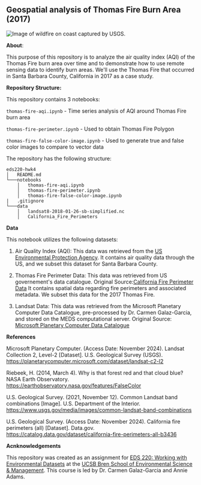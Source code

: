 ## Geospatial analysis of Thomas Fire Burn Area (2017)

![Image of wildfire on coast captured by USGS.](https://images.unsplash.com/photo-1722083854858-79fb7ea85380?q=80&w=2680&auto=format&fit=crop&ixlib=rb-4.0.3&ixid=M3wxMjA3fDB8MHxwaG90by1wYWdlfHx8fGVufDB8fHx8fA%3D%3D)


**About**: 

This purpose of this repository is to analyze the air quality index (AQI) of the Thomas Fire burn area over time and to demonstrate how to use remote sensing data to identify burn areas. We'll use the Thomas Fire that occurred in Santa Barbara County, California in 2017 as a case study.

**Repository Structure:**

This repository contains 3 notebooks: 

`thomas-fire-aqi.ipynb` - Time series analysis of AQI around Thomas Fire burn area

`thomas-fire-perimeter.ipynb` - Used to obtain Thomas Fire Polygon 

`thomas-fire-false-color-image.ipynb` - Used to generate true and false color images to compare to vector data

The repository has the following structure:

```
eds220-hwk4
│   README.md
└───notebooks
    │   thomas-fire-aqi.ipynb 
    │   thomas-fire-perimeter.ipynb 
    │   thomas-fire-false-color-image.ipynb
|   .gitignore
└───data
    │   landsat8-2018-01-26-sb-simplified.nc
    │   California_Fire_Perimeters
```

**Data**

This notebook utilizes the following datasets:

1) Air Quality Index (AQI): This data was retrieved from the [US Environmental Protection Agency](https://www.epa.gov). It contains air quality data through the US, and we subset this dataset for Santa Barbara County.

2) Thomas Fire Perimeter Data: This data was retrieved from US governement's data catalogue. Original Source:[California Fire Perimeter Data](https://catalog.data.gov/dataset/california-fire-perimeters-all-b3436) It contains spatial data regarding fire perimeters and associated metadata. We subset this data for the 2017 Thomas Fire.

3) Landsat Data: This data was retrieved from the Microsoft Planetary Computer Data Catalogue, pre-processed by Dr. Carmen Galaz-Garcia, and stored on the MEDS computational server.  Original Source: [Microsoft Planetary Computer Data Catalogue](https://planetarycomputer.microsoft.com/dataset/landsat-c2-l2)


**References**

Microsoft Planetary Computer. (Access Date: November 2024). Landsat Collection 2, Level-2 [Dataset]. U.S. Geological Survey (USGS). https://planetarycomputer.microsoft.com/dataset/landsat-c2-l2

Riebeek, H. (2014, March 4). Why is that forest red and that cloud blue? NASA Earth Observatory. https://earthobservatory.nasa.gov/features/FalseColor

U.S. Geological Survey. (2021, November 12). Common Landsat band combinations [Image]. U.S. Department of the Interior. https://www.usgs.gov/media/images/common-landsat-band-combinations

U.S. Geological Survey. (Access Date: November 2024). California fire perimeters (all) [Dataset]. Data.gov. https://catalog.data.gov/dataset/california-fire-perimeters-all-b3436


**Acnknowledgements**

This repository was created as an assignment for [EDS 220: Working with Environmental Datasets](https://meds-eds-220.github.io/MEDS-eds-220-course/) at the [UCSB Bren School of Environmental Science & Management](https://bren.ucsb.edu/). This course is led by Dr. Carmen Galaz-Garcia and Annie Adams. 